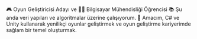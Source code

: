 🎮 Oyun Geliştiricisi Adayı ve 👨‍💻 Bilgisayar Mühendisliği Öğrencisi
📚 Şu anda veri yapıları ve algoritmalar üzerine çalışıyorum.
🚀 Amacım, C# ve Unity kullanarak yenilikçi oyunlar geliştirmek ve oyun geliştirme kariyerimde sağlam bir temel oluşturmak.
